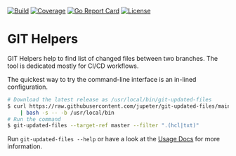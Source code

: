 [![Build](https://github.com/jupeter/git-updated-files/actions/workflows/release.yml/badge.svg)](https://github.com/jupeter/git-updated-files)
[![Coverage](https://codecov.io/gh/jupeter/git-updated-files/branch/main/graph/badge.svg)](https://codecov.io/gh/jupeter/git-updated-files)
[![Go Report Card](https://goreportcard.com/badge/github.com/jupeter/git-updated-files)](https://goreportcard.com/report/github.com/jupeter/git-updated-files)
[![License](https://img.shields.io/badge/license-MIT-green)](LICENSE)

# GIT Helpers

GIT Helpers help to find list of changed files between two branches.
The tool is dedicated mostly for CI/CD workflows.

The quickest way to try the command-line interface is an in-lined configuration.
```bash
# Download the latest release as /usr/local/bin/git-updated-files
$ curl https://raw.githubusercontent.com/jupeter/git-updated-files/main/install.sh \
    | bash -s -- -b /usr/local/bin
# Run the command
$ git-updated-files --target-ref master --filter ".(hcl|txt)"
```

Run `git-updated-files --help` or have a look at the [Usage Docs](USAGE.md) for more information.
